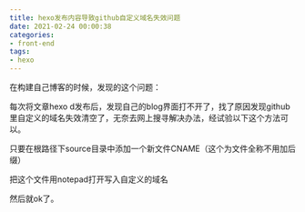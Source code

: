 ```yaml
---
title: hexo发布内容导致github自定义域名失效问题
date: 2021-02-24 00:00:38
categories:
- front-end
tags:
- hexo
---
```

在构建自己博客的时候，发现的这个问题：

每次将文章hexo d发布后，发现自己的blog界面打不开了，找了原因发现github里自定义的域名失效清空了，无奈去网上搜寻解决办法，经试验以下这个方法可以。
<!--more-->

只要在根路径下source目录中添加一个新文件CNAME（这个为文件全称不用加后缀）

把这个文件用notepad打开写入自定义的域名

然后就ok了。